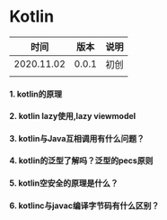 # Kotlin

| 时间       | 版本  | 说明 |
| ---------- | ----- | ---- |
| 2020.11.02 | 0.0.1 | 初创 |
|            |       |      |

#### 1. kotlin的原理



#### 2. kotlin lazy使用,lazy viewmodel



#### 3. kotlin与Java互相调用有什么问题？



#### 4. kotlin的泛型了解吗？泛型的pecs原则



#### 5. kotlin空安全的原理是什么？



#### 6. kotlinc与javac编译字节码有什么区别？